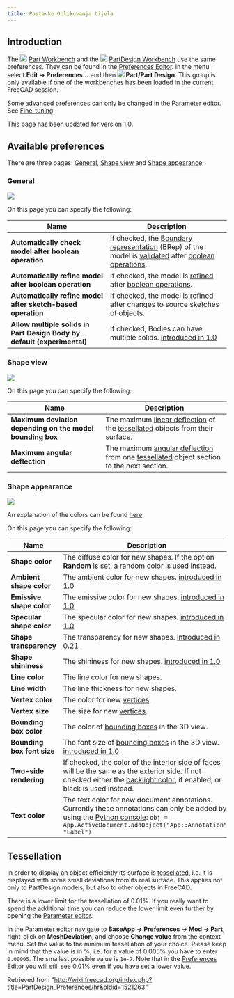```yaml
---
title: Postavke Oblikovanja tijela
---
```

## Introduction

The ![](/images/Workbench_Part.svg) [Part Workbench](/Part_Workbench "Part Workbench") and the ![](/images/Workbench_PartDesign.svg) [PartDesign Workbench](/PartDesign_Workbench "PartDesign Workbench") use the same preferences. They can be found in the [Preferences Editor](/Preferences_Editor "Preferences Editor"). In the menu select **Edit → Preferences...** and then **![](/images/Preferences-part_design.svg) Part/Part Design**. This group is only available if one of the workbenches has been loaded in the current FreeCAD session.

Some advanced preferences can only be changed in the [Parameter editor](/Std_DlgParameter "Std DlgParameter"). See [Fine-tuning](/Fine-tuning#PartDesign_Workbench "Fine-tuning").

This page has been updated for version 1.0.

## Available preferences

There are three pages: [General](#General), [Shape view](#Shape_view) and [Shape appearance](#Shape_appearance).

### General

![](/images/Preferences_PartDesign_Page_General.png)

On this page you can specify the following:

| Name | Description |
| --- | --- |
| **Automatically check model after boolean operation** | If checked, the [Boundary representation](https://en.wikipedia.org/wiki/Boundary_representation) (BRep) of the model is [validated](/Part_CheckGeometry "Part CheckGeometry") after [boolean operations](/Part_Boolean "Part Boolean"). |
| **Automatically refine model after boolean operation** | If checked, the model is [refined](/Part_RefineShape "Part RefineShape") after [boolean operations](/Part_Boolean "Part Boolean"). |
| **Automatically refine model after sketch-based operation** | If checked, the model is [refined](/Part_RefineShape "Part RefineShape") after changes to source sketches of objects. |
| **Allow multiple solids in Part Design Body by default (experimental)** | If checked, Bodies can have multiple solids. [introduced in 1.0](/Release_notes_1.0 "Release notes 1.0") |

### Shape view

![](/images/Preferences_PartDesign_Page_Shape_view.png)

On this page you can specify the following:

| Name | Description |
| --- | --- |
| **Maximum deviation depending on the model bounding box** | The maximum [linear deflection](https://www.opencascade.com/doc/occt-7.3.0/overview/html/occt_user_guides__modeling_algos.html#occt_modalg_11_2) of the [tessellated](#Tessellation) objects from their surface. |
| **Maximum angular deflection** | The maximum [angular deflection](https://www.opencascade.com/doc/occt-7.3.0/overview/html/occt_user_guides__modeling_algos.html#occt_modalg_11_2) from one [tessellated](#Tessellation) object section to the next section. |

### Shape appearance

![](/images/Preferences_PartDesign_Page_Shape_appearance.png)

An explanation of the colors can be found [here](/Part_ColorPerFace#Usage "Part ColorPerFace").

On this page you can specify the following:

| Name | Description |
| --- | --- |
| **Shape color** | The diffuse color for new shapes. If the option **Random** is set, a random color is used instead. |
| **Ambient shape color** | The ambient color for new shapes. [introduced in 1.0](/Release_notes_1.0 "Release notes 1.0") |
| **Emissive shape color** | The emissive color for new shapes. [introduced in 1.0](/Release_notes_1.0 "Release notes 1.0") |
| **Specular shape color** | The specular color for new shapes. [introduced in 1.0](/Release_notes_1.0 "Release notes 1.0") |
| **Shape transparency** | The transparency for new shapes. [introduced in 0.21](/Release_notes_0.21 "Release notes 0.21") |
| **Shape shininess** | The shininess for new shapes. [introduced in 1.0](/Release_notes_1.0 "Release notes 1.0") |
| **Line color** | The line color for new shapes. |
| **Line width** | The line thickness for new shapes. |
| **Vertex color** | The color for new [vertices](/Glossary#Vertex "Glossary"). |
| **Vertex size** | The size for new [vertices](/Glossary#Vertex "Glossary"). |
| **Bounding box color** | The color of [bounding boxes](/Property_editor#View "Property editor") in the 3D view. |
| **Bounding box font size** | The font size of [bounding boxes](/Property_editor#View "Property editor") in the 3D view. [introduced in 1.0](/Release_notes_1.0 "Release notes 1.0") |
| **Two-side rendering** | If checked, the color of the interior side of faces will be the same as the exterior side. If not checked either the [backlight color](/Preferences_Editor#3D_View "Preferences Editor"), if enabled, or black is used instead. |
| **Text color** | The text color for new document annotations. Currently these annotations can only be added by using the [Python console](/Python_console "Python console"):  `obj = App.ActiveDocument.addObject("App::Annotation", "Label")` |

## Tessellation

In order to display an object efficiently its surface is [tessellated](https://en.wikipedia.org/wiki/Tessellation_(computer_graphics)), i.e. it is displayed with some small deviations from its real surface. This applies not only to PartDesign models, but also to other objects in FreeCAD.

There is a lower limit for the tessellation of 0.01%. If you really want to spend the additional time you can reduce the lower limit even further by opening the [Parameter editor](/Std_DlgParameter "Std DlgParameter").

In the Parameter editor navigate to **BaseApp → Preferences → Mod → Part**, right-click on **MeshDeviation**, and choose **Change value** from the context menu. Set the value to the minimum tessellation of your choice. Please keep in mind that the value is in %, i.e. for a value of 0.005% you have to enter `0.00005`. The smallest possible value is `1e-7`. Note that in the [Preferences Editor](/Preferences_Editor "Preferences Editor") you will still see 0.01% even if you have set a lower value.

Retrieved from "<http://wiki.freecad.org/index.php?title=PartDesign_Preferences/hr&oldid=1521263>"